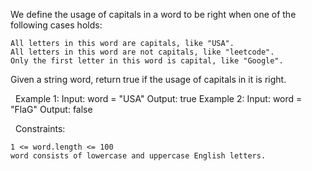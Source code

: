 We define the usage of capitals in a word to be right when one of the following cases holds:


	All letters in this word are capitals, like "USA".
	All letters in this word are not capitals, like "leetcode".
	Only the first letter in this word is capital, like "Google".


Given a string word, return true if the usage of capitals in it is right.

 
Example 1:
Input: word = "USA"
Output: true
Example 2:
Input: word = "FlaG"
Output: false

 
Constraints:


	1 <= word.length <= 100
	word consists of lowercase and uppercase English letters.

